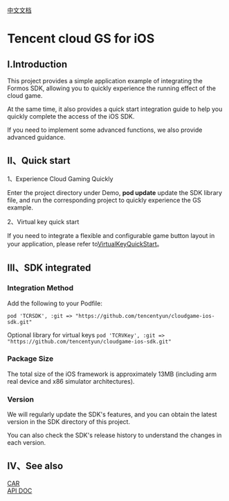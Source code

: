 [中文文档](README.md)
# Tencent cloud GS for iOS
## I.Introduction
This project provides a simple application example of integrating the Formos SDK, allowing you to quickly experience the running effect of the cloud game.

At the same time, it also provides a quick start integration guide to help you quickly complete the access of the iOS SDK.

If you need to implement some advanced functions, we also provide advanced guidance.

## II、Quick start
1、Experience Cloud Gaming Quickly

Enter the project directory under Demo, **pod update** update the SDK library file, and run the corresponding project to quickly experience the GS example. 

2、Virtual key quick start

If you need to integrate a flexible and configurable game button layout in your application, please refer to[VirtualKeyQuickStart](Doc/Virtual_Key_Quick_Start_EN-US.md)。

## III、SDK integrated

### Integration Method
Add the following to your Podfile:

```pod 'TCRSDK', :git => "https://github.com/tencentyun/cloudgame-ios-sdk.git"```

Optional library for virtual keys
```pod 'TCRVKey', :git => "https://github.com/tencentyun/cloudgame-ios-sdk.git"```

### Package Size
The total size of the iOS framework is approximately 13MB (including arm real device and x86 simulator architectures).

### Version
We will regularly update the SDK's features, and you can obtain the latest version in the SDK directory of this project.

You can also check the SDK's release history to understand the changes in each version.


## IV、See also
[CAR](https://www.tencentcloud.com/document/product/1158)  
[API DOC](https://tencentyun.github.io/cloudgame-ios-sdk/)


